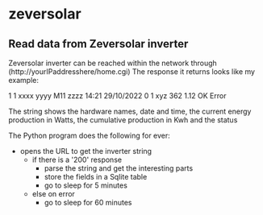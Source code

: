 # zeversolar
## Read data from Zeversolar inverter

Zeversolar inverter can be reached within the network through (http://yourIPaddresshere/home.cgi)
The response it returns looks like my example:
  
1 1 xxxx yyyy M11 zzzz 14:21 29/10/2022 0 1 xyz 362 1.12 OK Error

The string shows the hardware names, date and time, the current energy production in Watts, the cumulative production in Kwh and the status
  
The Python program does the following for ever:
- opens the URL to get the inverter string
  - if there is a '200' response
    - parse the string and get the interesting parts
    - store the fields in a Sqlite table
    - go to sleep for 5 minutes
  - else on error
    - go to sleep for 60 minutes
  
